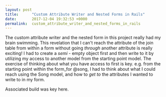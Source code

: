 ```yaml
---
layout: post
title:      "Custom Attribute Writer and Nested Forms in Rails"
date:       2017-12-04 19:32:53 +0000
permalink:  custom_attribute_writer_and_nested_forms_in_rails
---
```



The custom attribute writer and the nested form in this project really had my brain swimming. This revelation that I can't reach the attribute of the join table from within a form without going *through* another attribute is really exciting! I had to create a *semi* - empty object first and then write to it by utilizing my access to another model from the starting point model. The exercise of thinking about what you have access to first is key. e.g. from the starting point within the form_for @song, I had to think about what I could reach using the Song model, and how to *get to* the attributes I wanted to write to in my form.

Associated build was key here.
